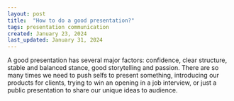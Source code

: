 ```yaml
---
layout: post
title:  "How to do a good presentation?"
tags: presentation communication
created: January 23, 2024
last_updated: January 31, 2024
---
```

A good presentation has several major factors: confidence, clear structure,  stable and balanced stance, good storytelling and passion. There are so many times we need to push selfs to present something,  introducing our products for clients,  trying to win an opening in a job interview,  or just a public presentation to share our unique ideas to audience.

